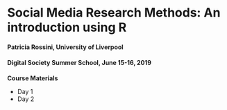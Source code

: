 <!DOCTYPE html>

<html xmlns="http://www.w3.org/1999/xhtml">

<head>

<meta charset="utf-8" />

<body>


<div class="container-fluid main-container">




<div class="fluid-row" id="header">



<h1 class="title toc-ignore">Social Media Research Methods: An introduction using R</h1>
<h4 class="author">Patricia Rossini, University of Liverpool</h4>
<h4 class="date">Digital Society Summer School, June 15-16, 2019</h4>

</div>

<p><strong>Course Materials</strong></p>
<ul>
<li>Day 1</li>
<li>Day 2</li>
</ul>
</div>




</div>


</body>
</html>
